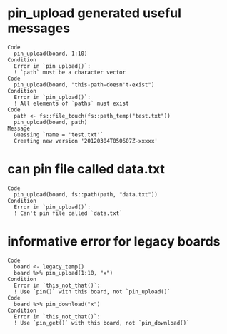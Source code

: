 # pin_upload generated useful messages

    Code
      pin_upload(board, 1:10)
    Condition
      Error in `pin_upload()`:
      ! `path` must be a character vector
    Code
      pin_upload(board, "this-path-doesn't-exist")
    Condition
      Error in `pin_upload()`:
      ! All elements of `paths` must exist
    Code
      path <- fs::file_touch(fs::path_temp("test.txt"))
      pin_upload(board, path)
    Message
      Guessing `name = 'test.txt'`
      Creating new version '20120304T050607Z-xxxxx'

# can pin file called data.txt

    Code
      pin_upload(board, fs::path(path, "data.txt"))
    Condition
      Error in `pin_upload()`:
      ! Can't pin file called `data.txt`

# informative error for legacy boards

    Code
      board <- legacy_temp()
      board %>% pin_upload(1:10, "x")
    Condition
      Error in `this_not_that()`:
      ! Use `pin()` with this board, not `pin_upload()`
    Code
      board %>% pin_download("x")
    Condition
      Error in `this_not_that()`:
      ! Use `pin_get()` with this board, not `pin_download()`

